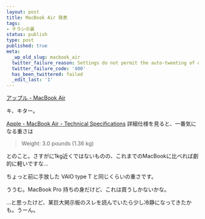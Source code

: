 ```yaml
---
layout: post
title: MacBook Air 発表
tags:
- チラシの裏
status: publish
type: post
published: true
meta:
  _wp_old_slug: macbook_air
  twitter_failure_reason: Settings do not permit the auto-tweeting of old posts
  twitter_failure_code: '400'
  has_been_twittered: failed
  _edit_last: '1'
---
```

<a href="http://www.apple.com/jp/macbookair/">アップル - MacBook Air
</a>

キ、キター。

<a href="http://www.apple.com/macbookair/specs.html">Apple - MacBook Air - Technical Specifications</a>
詳細仕様を見ると、一番気になる重さは
<blockquote>Weight:
3.0 pounds (1.36 kg)</blockquote>

とのこと。さすがに1kg近くではないものの、これまでのMacBookに比べれば劇的に軽いですな…

ちょっと前に手放した VAIO type T と同じくらいの重さです。

ううむ。MacBook Pro 持ちの身だけど、これは買うしかないかな。

…と思ったけど、某巨大掲示板のスレを読んでいたら少し冷静になってきたかも。うーん。
